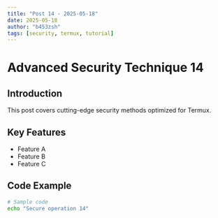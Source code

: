 ```yaml
---
title: "Post 14 - 2025-05-18"
date: 2025-05-18
author: "b453zsh"
tags: [security, termux, tutorial]
---
```


# Advanced Security Technique 14

## Introduction
This post covers cutting-edge security methods optimized for Termux.

## Key Features
- Feature A
- Feature B
- Feature C

## Code Example
```bash
# Sample code
echo "Secure operation 14"
```

